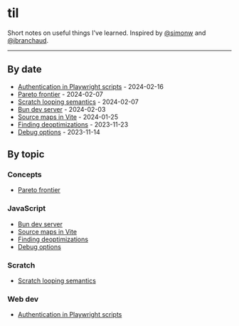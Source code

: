 # til

Short notes on useful things I've learned. Inspired by [@simonw](https://github.com/simonw/til) and [@jbranchaud](https://github.com/jbranchaud/til).

---

## By date

- [Authentication in Playwright scripts](./webdev/2024-02-16-Authentication-in-Playwright-scripts.md) - 2024-02-16
- [Pareto frontier](./concepts/2024-02-07-Pareto-frontier.md) - 2024-02-07
- [Scratch looping semantics](./scratch/2024-02-07-Scratch-looping-semantics.md) - 2024-02-07
- [Bun dev server](./js/2024-02-03-Bun-dev-server.md) - 2024-02-03
- [Source maps in Vite](./js/2024-01-25-Source-maps-in-Vite.md) - 2024-01-25
- [Finding deoptimizations](./js/2023-11-23-Finding-deoptimizations.md) - 2023-11-23
- [Debug options](./js/2023-11-14-Debug-options.md) - 2023-11-14

## By topic

### Concepts

- [Pareto frontier](./concepts/2024-02-07-Pareto-frontier.md)

### JavaScript

- [Bun dev server](./js/2024-02-03-Bun-dev-server.md)
- [Source maps in Vite](./js/2024-01-25-Source-maps-in-Vite.md)
- [Finding deoptimizations](./js/2023-11-23-Finding-deoptimizations.md)
- [Debug options](./js/2023-11-14-Debug-options.md)

### Scratch

- [Scratch looping semantics](./scratch/2024-02-07-Scratch-looping-semantics.md)

### Web dev

- [Authentication in Playwright scripts](./webdev/2024-02-16-Authentication-in-Playwright-scripts.md)
